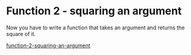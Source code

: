 # Function 2 - squaring an argument

Now you have to write a function that takes an argument and returns the square of it.


[function-2-squaring-an-argument](https://www.codewars.com/kata/523b623152af8a30c6000027)